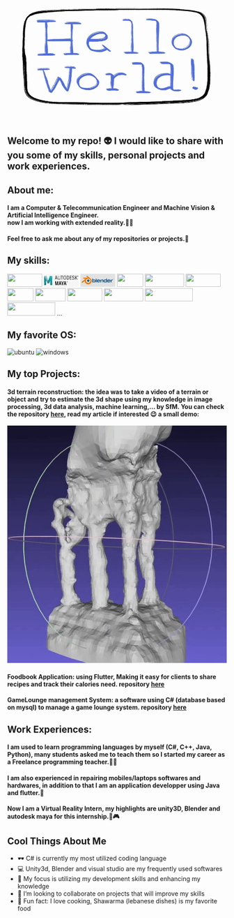 <img src="https://github.com/yagii99/yagii99/blob/main/assets/hello%20world.webp" width="500" height="300" />

## Welcome to my repo! 👽  I would like to share with you some of my skills, personal projects and work experiences.

## About me:
#### I am a Computer & Telecommunication Engineer and Machine Vision & Artificial Intelligence Engineer. <br/> now I am working with extended reality.👨‍💻
#### Feel free to ask me about any of my repositories or projects.💬

## My skills:

<img src="https://img.shields.io/badge/Unity-100000?style=for-the-badge&logo=unity&logoColor=white" width="80" height="30" /> <img src="https://github.com/yagii99/yagii99/blob/main/assets/maya%20logo.jpg" width="80" height="30" /> <img src= "https://github.com/yagii99/yagii99/blob/main/assets/blender%20logo.jpg" width="80" height="30" /> <img src="https://img.shields.io/badge/C%23-239120?style=for-the-badge&logo=c-sharp&logoColor=white" width="60" height="30" /> <img src="https://img.shields.io/badge/Python-14354C?style=for-the-badge&logo=python&logoColor=white" width="90" height="30" /> <img src="https://img.shields.io/badge/Java-ED8B00?style=for-the-badge&logo=java&logoColor=white" width="80" height="30" /> <img src="https://img.shields.io/badge/C-00599C?style=for-the-badge&logo=c&logoColor=white" width="60" height="30" /> <img src="https://img.shields.io/badge/C%2B%2B-00599C?style=for-the-badge&logo=c%2B%2B&logoColor=white" width="70" height="30" /> <img src="https://img.shields.io/badge/MySQL-00000F?style=for-the-badge&logo=mysql&logoColor=white" width="80" height="30" /> <img src="https://img.shields.io/badge/Flutter-02569B?style=for-the-badge&logo=flutter&logoColor=white" width="90" height="30" /> <img src="https://aleen42.github.io/badges/src/photoshop.svg" width="110" height="30" /> <img src="https://aleen42.github.io/badges/src/illustrator.svg" width="110" height="30" /> ...

## My favorite OS:

![ubuntu](https://img.shields.io/badge/Ubuntu-E95420?style=for-the-badge&logo=ubuntu&logoColor=white)
![windows](https://img.shields.io/badge/Windows-0078D6?style=for-the-badge&logo=windows&logoColor=white)

## My top Projects:
#### 3d terrain reconstruction: the idea was to take a video of a terrain or object and try to estimate the 3d shape using my knowledge in image processing, 3d data analysis, machine learning,... by SfM. You can check the repository [here](https://github.com/yagii99/terrain-3d-reconstruction), read my article if interested 😉 a small demo: 
<img src="https://github.com/yagii99/yagii99/blob/main/assets/reconstruction.gif" />

#### Foodbook Application: using Flutter, Making it easy for clients to share recipes and track their calories need. repository [here](https://github.com/yagii99/foodbook)

#### GameLounge management System: a software using C# (database based on mysql) to manage a game lounge system. repository [here](https://github.com/yagii99/GameLounge-management-system)

## Work Experiences:
#### I am used to learn programming languages by myself (C#, C++, Java, Python), many students asked me to teach them so I started my career as a **Freelance programming teacher**.👨‍💻
#### I am also experienced in **repairing mobiles/laptops softwares and hardwares**, in addition to that I am an **application developper using Java and flutter**.📱
#### Now I am a **Virtual Reality Intern**, my highlights are unity3D, Blender and autodesk maya for this internship.🥽🎮

## Cool Things About Me
- 🕶  C# is currently my most utilized coding language
- 💻 Unity3d, Blender and visual studio are my frequently used softwares
- 🌱 My focus is utilizing my development skills and enhancing my knowledge
- 👯 I’m looking to collaborate on projects that will improve my skills
- 🍗 Fun fact: I love cooking, Shawarma (lebanese dishes) is my favorite food


<!--
**yagii99/yagii99** is a ✨ _special_ ✨ repository because its `README.md` (this file) appears on your GitHub profile.

Here are some ideas to get you started:

- 🔭 I’m currently working on ...
- 🌱 I’m currently learning ...
- 👯 I’m looking to collaborate on ...
- 🤔 I’m looking for help with ...
- 💬 Ask me about ...
- 📫 How to reach me: ...
- 😄 Pronouns: ...
- ⚡ Fun fact: ...
-->
